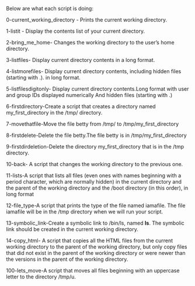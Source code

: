 Below are what each script is doing: 

0-current_working_directory - Prints the current working directory.  

1-listit - Display the contents list of your current directory. 

2-bring_me_home- Changes the working directory to the user’s home directory. 

3-listfiles- Display current directory contents in a long format. 

4-listmorefiles- Display current directory contents, including hidden files (starting with .). in long format. 

5-listfilesdigitonly- Display current directory contents.Long format with user and group IDs displayed numerically And hidden files (starting with .) 

6-firstdirectory-Create a script that creates a directory named my_first_directory in the /tmp/ directory.

7-movethatfile-Move the file betty from /tmp/ to /tmp/my_first_directory

8-firstdelete-Delete the file betty.The file betty is in /tmp/my_first_directory

9-firstdirdeletion-Delete the directory my_first_directory that is in the /tmp directory.

10-back- A script that changes the working directory to the previous one.

11-lists-A script that lists all files (even ones with names beginning with a period character, which are normally hidden) in the current directory and the parent of the working directory and the /boot directory (in this order), in long format

12-file_type-A script that prints the type of the file named iamafile. The file iamafile will be in the /tmp directory when we will run your script.

13-symbolic_link-Create a symbolic link to /bin/ls, named __ls__. The symbolic link should be created in the current working directory.

14-copy_html- A script that copies all the HTML files from the current working directory to the parent of the working directory, but only copy files that did not exist in the parent of the working directory or were newer than the versions in the parent of the working directory.

100-lets_move-A script that moves all files beginning with an uppercase letter to the directory /tmp/u.


